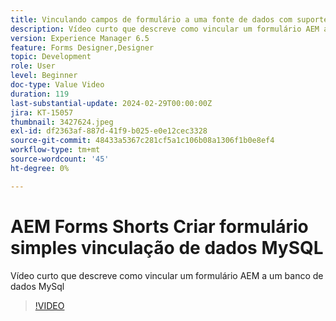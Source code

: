 ```yaml
---
title: Vinculando campos de formulário a uma fonte de dados com suporte do Mysql no Forms Designer
description: Vídeo curto que descreve como vincular um formulário AEM a um banco de dados MySql
version: Experience Manager 6.5
feature: Forms Designer,Designer
topic: Development
role: User
level: Beginner
doc-type: Value Video
duration: 119
last-substantial-update: 2024-02-29T00:00:00Z
jira: KT-15057
thumbnail: 3427624.jpeg
exl-id: df2363af-887d-41f9-b025-e0e12cec3328
source-git-commit: 48433a5367c281cf5a1c106b08a1306f1b0e8ef4
workflow-type: tm+mt
source-wordcount: '45'
ht-degree: 0%

---
```


# AEM Forms Shorts Criar formulário simples vinculação de dados MySQL

Vídeo curto que descreve como vincular um formulário AEM a um banco de dados MySql

>[!VIDEO](https://video.tv.adobe.com/v/3439564/?learn=on&captions=por_br)
